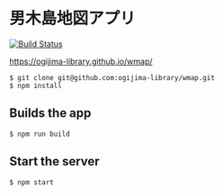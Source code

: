 # 男木島地図アプリ

[![Build Status](https://travis-ci.org/ogijima-library/wmap.svg?branch=master)](https://travis-ci.org/ogijima-library/wmap)

https://ogijima-library.github.io/wmap/


```
$ git clone git@github.com:ogijima-library/wmap.git
$ npm install
```

## Builds the app

```
$ npm run build
```

## Start the server

```
$ npm start
```
